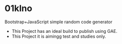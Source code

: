 # 01klno
Bootstrap+JavaScript simple random code generator
 - This Project has an ideal build to publish using GAE.
 - This Project it is aimingg test and studies only.
